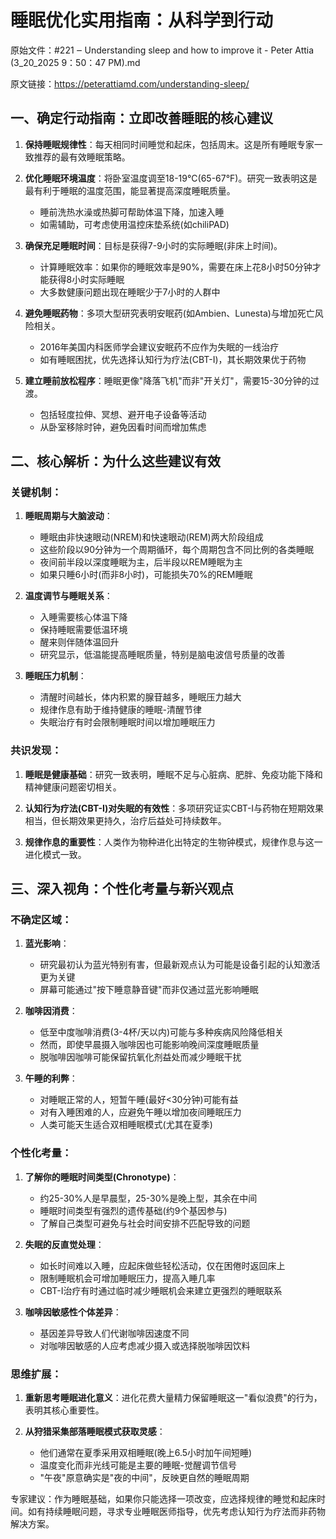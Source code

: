 # 睡眠优化实用指南：从科学到行动

原始文件：#221 ‒ Understanding sleep and how to improve it - Peter Attia (3_20_2025 9：50：47 PM).md

原文链接：https://peterattiamd.com/understanding-sleep/

<YouTube videoId="APEwc0HjAqg" />

## 一、确定行动指南：立即改善睡眠的核心建议

1. **保持睡眠规律性**：每天相同时间睡觉和起床，包括周末。这是所有睡眠专家一致推荐的最有效睡眠策略。

2. **优化睡眠环境温度**：将卧室温度调至18-19°C(65-67°F)。研究一致表明这是最有利于睡眠的温度范围，能显著提高深度睡眠质量。
   - 睡前洗热水澡或热脚可帮助体温下降，加速入睡
   - 如需辅助，可考虑使用温控床垫系统(如chiliPAD)

3. **确保充足睡眠时间**：目标是获得7-9小时的实际睡眠(非床上时间)。
   - 计算睡眠效率：如果你的睡眠效率是90%，需要在床上花8小时50分钟才能获得8小时实际睡眠
   - 大多数健康问题出现在睡眠少于7小时的人群中

4. **避免睡眠药物**：多项大型研究表明安眠药(如Ambien、Lunesta)与增加死亡风险相关。
   - 2016年美国内科医师学会建议安眠药不应作为失眠的一线治疗
   - 如有睡眠困扰，优先选择认知行为疗法(CBT-I)，其长期效果优于药物

5. **建立睡前放松程序**：睡眠更像"降落飞机"而非"开关灯"，需要15-30分钟的过渡。
   - 包括轻度拉伸、冥想、避开电子设备等活动
   - 从卧室移除时钟，避免因看时间而增加焦虑

## 二、核心解析：为什么这些建议有效

### 关键机制：

1. **睡眠周期与大脑波动**：
   - 睡眠由非快速眼动(NREM)和快速眼动(REM)两大阶段组成
   - 这些阶段以90分钟为一个周期循环，每个周期包含不同比例的各类睡眠
   - 夜间前半段以深度睡眠为主，后半段以REM睡眠为主
   - 如果只睡6小时(而非8小时)，可能损失70%的REM睡眠

2. **温度调节与睡眠关系**：
   - 入睡需要核心体温下降
   - 保持睡眠需要低温环境
   - 醒来则伴随体温回升
   - 研究显示，低温能提高睡眠质量，特别是脑电波信号质量的改善

3. **睡眠压力机制**：
   - 清醒时间越长，体内积累的腺苷越多，睡眠压力越大
   - 规律作息有助于维持健康的睡眠-清醒节律
   - 失眠治疗有时会限制睡眠时间以增加睡眠压力

### 共识发现：

1. **睡眠是健康基础**：研究一致表明，睡眠不足与心脏病、肥胖、免疫功能下降和精神健康问题密切相关。

2. **认知行为疗法(CBT-I)对失眠的有效性**：多项研究证实CBT-I与药物在短期效果相当，但长期效果更持久，治疗后益处可持续数年。

3. **规律作息的重要性**：人类作为物种进化出特定的生物钟模式，规律作息与这一进化模式一致。

## 三、深入视角：个性化考量与新兴观点

### 不确定区域：

1. **蓝光影响**：
   - 研究最初认为蓝光特别有害，但最新观点认为可能是设备引起的认知激活更为关键
   - 屏幕可能通过"按下睡意静音键"而非仅通过蓝光影响睡眠

2. **咖啡因消费**：
   - 低至中度咖啡消费(3-4杯/天以内)可能与多种疾病风险降低相关
   - 然而，即使早晨摄入咖啡因也可能影响晚间深度睡眠质量
   - 脱咖啡因咖啡可能保留抗氧化剂益处而减少睡眠干扰

3. **午睡的利弊**：
   - 对睡眠正常的人，短暂午睡(最好<30分钟)可能有益
   - 对有入睡困难的人，应避免午睡以增加夜间睡眠压力
   - 人类可能天生适合双相睡眠模式(尤其在夏季)

### 个性化考量：

1. **了解你的睡眠时间类型(Chronotype)**：
   - 约25-30%人是早晨型，25-30%是晚上型，其余在中间
   - 睡眠时间类型有强烈的遗传基础(约9个基因参与)
   - 了解自己类型可避免与社会时间安排不匹配导致的问题

2. **失眠的反直觉处理**：
   - 如长时间难以入睡，应起床做些轻松活动，仅在困倦时返回床上
   - 限制睡眠机会可增加睡眠压力，提高入睡几率
   - CBT-I治疗有时通过临时减少睡眠机会来建立更强烈的睡眠联系

3. **咖啡因敏感性个体差异**：
   - 基因差异导致人们代谢咖啡因速度不同
   - 对咖啡因敏感的人应考虑减少摄入或选择脱咖啡因饮料

### 思维扩展：

1. **重新思考睡眠进化意义**：进化花费大量精力保留睡眠这一"看似浪费"的行为，表明其核心重要性。

2. **从狩猎采集部落睡眠模式获取灵感**：
   - 他们通常在夏季采用双相睡眠(晚上6.5小时加午间短睡)
   - 温度变化而非光线可能是主要的睡眠-觉醒调节信号
   - "午夜"原意确实是"夜的中间"，反映更自然的睡眠周期

专家建议：作为睡眠基础，如果你只能选择一项改变，应选择规律的睡觉和起床时间。如有持续睡眠问题，寻求专业睡眠医师指导，优先考虑认知行为疗法而非药物解决方案。